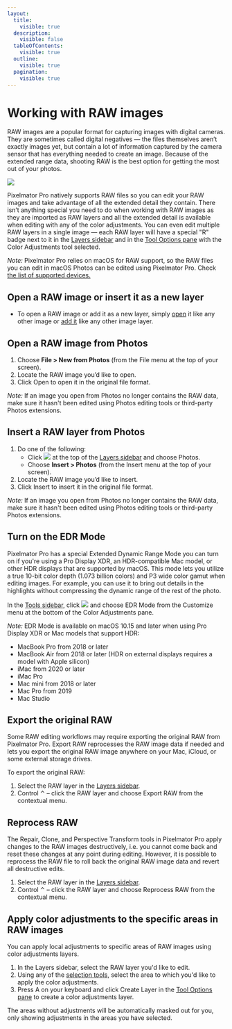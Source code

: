 ```yaml
---
layout:
  title:
    visible: true
  description:
    visible: false
  tableOfContents:
    visible: true
  outline:
    visible: true
  pagination:
    visible: true
---
```


# Working with RAW images

RAW images are a popular format for capturing images with digital cameras. They are sometimes called digital negatives — the files themselves aren’t exactly images yet, but contain a lot of information captured by the camera sensor that has everything needed to create an image. Because of the extended range data, shooting RAW is the best option for getting the most out of your photos.

![](https://help.pixelmator.com/pixelmator-pro/3.5/assets/English/1587651887000.jpeg)

Pixelmator Pro natively supports RAW files so you can edit your RAW images and take advantage of all the extended detail they contain. There isn’t anything special you need to do when working with RAW images as they are imported as RAW layers and all the extended detail is available when editing with any of the color adjustments. You can even edit multiple RAW layers in a single image — each RAW layer will have a special "R" badge next to it in the [Layers sidebar](https://www.pixelmator.com/support/guide/pixelmator-pro/#glossary) and in the [Tool Options pane](https://www.pixelmator.com/support/guide/pixelmator-pro/#glossary) with the Color Adjustments tool selected.

_Note:_ Pixelmator Pro relies on macOS for RAW support, so the RAW files you can edit in macOS Photos can be edited using Pixelmator Pro. Check [the list of supported devices.](https://support.apple.com/en-us/HT213267)

## Open a RAW image or insert it as a new layer

* To open a RAW image or add it as a new layer, simply [open](https://www.pixelmator.com/support/guide/pixelmator-pro/634) it like any other image or [add it](https://www.pixelmator.com/support/guide/pixelmator-pro/659) like any other image layer.

## Open a RAW image from Photos

1. Choose **File > New from Photos** (from the File menu at the top of your screen).
2. Locate the RAW image you’d like to open.
3. Click Open to open it in the original file format.

_Note:_ If an image you open from Photos no longer contains the RAW data, make sure it hasn't been edited using Photos editing tools or third-party Photos extensions.

## Insert a RAW layer from Photos

1. Do one of the following:
   * Click ![](https://help.pixelmator.com/pixelmator-pro/3.5/assets/English/1648724547000.png) at the top of the [Layers sidebar](https://www.pixelmator.com/support/guide/pixelmator-pro/#glossary) and choose Photos.
   * Choose **Insert > Photos** (from the Insert menu at the top of your screen).
2. Locate the RAW image you’d like to insert.
3. Click Insert to insert it in the original file format.

_Note:_ If an image you open from Photos no longer contains the RAW data, make sure it hasn't been edited using Photos editing tools or third-party Photos extensions.

## Turn on the EDR Mode

Pixelmator Pro has a special Extended Dynamic Range Mode you can turn on if you're using a Pro Display XDR, an HDR-compatible Mac model, or other HDR displays that are supported by macOS. This mode lets you utilize a true 10-bit color depth (1.073 billion colors) and P3 wide color gamut when editing images. For example, you can use it to bring out details in the highlights without compressing the dynamic range of the rest of the photo.

In the [Tools sidebar](https://www.pixelmator.com/support/guide/pixelmator-pro/#glossary), click ![](https://help.pixelmator.com/pixelmator-pro/3.5/assets/English/1581000192000.png) and choose EDR Mode from the Customize menu at the bottom of the Color Adjustments pane.

_Note:_ EDR Mode is available on macOS 10.15 and later when using Pro Display XDR or Mac models that support HDR:

* MacBook Pro from 2018 or later
* MacBook Air from 2018 or later (HDR on external displays requires a model with Apple silicon)
* iMac from 2020 or later
* iMac Pro
* Mac mini from 2018 or later
* Mac Pro from 2019
* Mac Studio

## Export the original RAW

Some RAW editing workflows may require exporting the original RAW from Pixelmator Pro. Export RAW reprocesses the RAW image data if needed and lets you export the original RAW image anywhere on your Mac, iCloud, or some external storage drives.

To export the original RAW:

1. Select the RAW layer in the [Layers sidebar](https://www.pixelmator.com/support/guide/pixelmator-pro/#glossary).
2. Control ⌃ – click the RAW layer and choose Export RAW from the contextual menu.

## Reprocess RAW

The Repair, Clone, and Perspective Transform tools in Pixelmator Pro apply changes to the RAW images destructively, i.e. you cannot come back and reset these changes at any point during editing. However, it is possible to reprocess the RAW file to roll back the original RAW image data and revert all destructive edits.

1. Select the RAW layer in the [Layers sidebar](https://www.pixelmator.com/support/guide/pixelmator-pro/#glossary).
2. Control ⌃ – click the RAW layer and choose Reprocess RAW from the contextual menu.

## Apply color adjustments to the specific areas in RAW images

You can apply local adjustments to specific areas of RAW images using color adjustments layers.

1. In the Layers sidebar, select the RAW layer you'd like to edit.
2. Using any of the [selection tools](https://www.pixelmator.com/support/guide/pixelmator-pro/764), select the area to which you'd like to apply the color adjustments.
3. Press A on your keyboard and click Create Layer in the [Tool Options pane](https://www.pixelmator.com/support/guide/pixelmator-pro/#glossary) to create a color adjustments layer.

The areas without adjustments will be automatically masked out for you, only showing adjustments in the areas you have selected.
